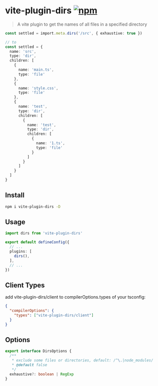 # vite-plugin-dirs [![npm](https://img.shields.io/npm/v/vite-plugin-dirs.svg)](https://npmjs.com/package/vite-plugin-dirs)

> A vite plugin to get the names of all files in a specified directory

```ts
const settled = import.meta.dirs('/src', { exhaustive: true })

// to
const settled = {
  name: 'src',
  type: 'dir',
  children: [
    {
      name: 'main.ts',
      type: 'file'
    },
    {
      name: 'style.css',
      type: 'file'
    },
    {
      name: 'test',
      type: 'dir',
      children: [
        {
          name: 'test',
          type: 'dir',
          children: [
            {
              name: '1.ts',
              type: 'file'
            }
          ]
        }
      ]
    }
  ]
}
```

## Install

```bash
npm i vite-plugin-dirs -D
```

## Usage

```ts
import dirs from 'vite-plugin-dirs'

export default defineConfig({
  // ...
  plugins: [
    dirs(),
  ],
  // ...
})
```

## Client Types

add vite-plugin-dirs/client to compilerOptions.types of your tsconfig:

```json
{
  "compilerOptions": {
    "types": ["vite-plugin-dirs/client"]
  }
}

```
  
## Options

```ts
export interface DirsOptions {
  /**
   * exclude some files or directories, default: /^\.|node_modules/
   * @default false
   */
  exhaustive?: boolean | RegExp
}
```
